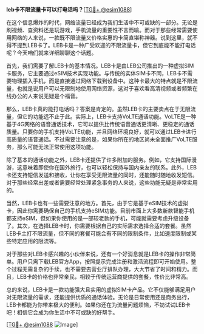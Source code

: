 **leb卡不限流量卡可以打电话吗？**[[TG💪+ @esim1088](https://t.me/s/esim1088)]

在这个信息爆炸的时代，网络流量已经成为我们生活中不可或缺的一部分。无论是刷视频、查资料还是玩游戏，手机流量的重要性不言而喻。而对于那些经常需要使用网络的人来说，一款既不限流量又价格实惠的卡简直堪称神器。说到这里，就不得不提到LEB卡了。LEB卡是一种广受欢迎的不限流量卡，但它到底能不能打电话呢？今天咱们就来详细聊聊这个话题。

首先，我们需要了解LEB卡的基本情况。LEB卡是由LEB公司推出的一种虚拟SIM卡服务，它主要通过eSIM技术实现功能。与传统的实体SIM卡不同，LEB卡不需要物理插入手机，而是直接通过网络下载到设备中。这种卡最大的特点就是不限流量，也就是说用户可以无限制地使用网络资源，这对于喜欢看高清视频或者频繁在线办公的人来说无疑是个福音。

那么，LEB卡真的能打电话吗？答案是肯定的。虽然LEB卡的主要卖点在于无限流量，但它的功能远不止于此。实际上，LEB卡支持VoLTE通话功能。VoLTE是一种基于4G网络的语音通话技术，它可以提供比传统语音通话更清晰、更稳定的通话质量。只要你的手机支持VoLTE功能，并且网络环境良好，就可以通过LEB卡进行高质量的语音通话。不过需要注意的是，如果你所在的地区尚未全面推广VoLTE服务，那么可能无法正常使用这项功能。

除了基本的通话功能之外，LEB卡还提供了许多附加的服务。例如，它支持国际漫游，这意味着即使你在国外旅行，也可以轻松保持与国内亲友的联系。此外，LEB卡还支持短信发送和接收，让你在享受无限流量的同时，还能随时随地收发短信。对于那些经常出差或者需要经常处理紧急事务的人来说，这些功能无疑是非常实用的。

当然，LEB卡也有一些需要注意的地方。首先，由于它是基于eSIM技术的虚拟卡，因此你需要确保自己的手机支持eSIM功能。目前市面上大多数新款智能手机都支持eSIM，但如果你使用的是一部较老款的手机，可能就需要考虑升级设备了。其次，在选择LEB卡时，你需要根据自己的实际需求选择合适的套餐。虽然LEB卡主打不限流量，但不同的套餐可能会有不同的限制条件，比如速度限制或某些特定应用的限流等。

对于那些对LEB卡感兴趣的小伙伴来说，还有一个好消息就是LEB卡的操作非常简单。用户只需下载LEB官方App，按照提示完成注册和激活流程即可开始使用。整个过程无需复杂的手续，也不需要去营业厅排队办理，大大节省了时间和精力。而且，LEB卡的价格也非常亲民，相较于传统运营商提供的套餐，性价比非常高。

总的来说，LEB卡是一款功能强大且实用的虚拟SIM卡产品。它不仅能够满足用户对无限流量的需求，还能提供优质的通话体验。无论是日常使用还是商务出行，LEB卡都能为你带来极大的便利。如果你还在为流量问题烦恼，不妨试试LEB卡吧！相信它会成为你生活中不可或缺的好帮手。

[[TG💪+ @esim1088](https://t.me/s/esim1088) ![Image](https://i.postimg.cc/4NQfJmqS/Snipaste-2025-05-13-00-14-12.png)]